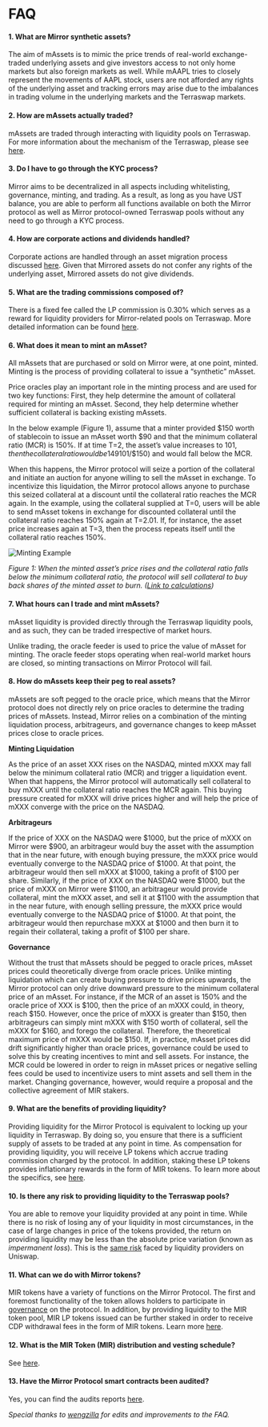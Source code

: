 # FAQ

#### 1. What are Mirror synthetic assets?

The aim of mAssets is to mimic the price trends of real-world exchange-traded underlying assets and give investors access to not only home markets but also foreign markets as well. While mAAPL tries to closely represent the movements of AAPL stock, users are not afforded any rights of the underlying asset and tracking errors may arise due to the imbalances in trading volume in the underlying markets and the Terraswap markets.

#### 2. How are mAssets actually traded?

mAssets are traded through interacting with liquidity pools on Terraswap. For more information about the mechanism of the Terraswap, please see [here](https://terraswap.io/).

#### 3. Do I have to go through the KYC process?

Mirror aims to be decentralized in all aspects including whitelisting, governance, minting, and trading. As a result, as long as you have UST balance, you are able to perform all functions available on both the Mirror protocol as well as Mirror protocol-owned Terraswap pools without any need to go through a KYC process.

#### 4. How are corporate actions and dividends handled?

Corporate actions are handled through an asset migration process discussed [here](protocol/mirrored-assets-massets.md#deprecation-and-migration). Given that Mirrored assets do not confer any rights of the underlying asset, Mirrored assets do not give dividends.

#### 5. What are the trading commissions composed of?

There is a fixed fee called the LP commission is 0.30% which serves as a reward for liquidity providers for Mirror-related pools on Terraswap. More detailed information can be found [here](protocol/terraswap.md).

#### 6. What does it mean to mint an mAsset?

All mAssets that are purchased or sold on Mirror were, at one point, minted. Minting is the process of providing collateral to issue a “synthetic” mAsset.

Price oracles play an important role in the minting process and are used for two key functions: First, they help determine the amount of collateral required for minting an mAsset. Second, they help determine whether sufficient collateral is backing existing mAssets.

In the below example \(Figure 1\), assume that a minter provided $150 worth of stablecoin to issue an mAsset worth $90 and that the minimum collateral ratio \(MCR\) is 150%. If at time T=2, the asset’s value increases to $101, then the collateral ratio would be 149% \($101/$150\) and would fall below the MCR.

When this happens, the Mirror protocol will seize a portion of the collateral and initiate an auction for anyone willing to sell the mAsset in exchange. To incentivize this liquidation, the Mirror protocol allows anyone to purchase this seized collateral at a discount until the collateral ratio reaches the MCR again. In the example, using the collateral supplied at T=0, users will be able to send mAsset tokens in exchange for discounted collateral until the collateral ratio reaches 150% again at T=2.01. If, for instance, the asset price increases again at T=3, then the process repeats itself until the collateral ratio reaches 150%.

![Minting Example](https://github.com/wengzilla/docs/raw/master/images/faq_minting_example.png)

_Figure 1: When the minted asset’s price rises and the collateral ratio falls below the minimum collateral ratio, the protocol will sell collateral to buy back shares of the minted asset to burn. \(_[_Link to calculations_](https://docs.google.com/spreadsheets/d/1RUlBliHX-AnigSieF4jC15xhG_gGSnfTNz7g4mkHV7w/edit#gid=0)_\)_

#### 7. What hours can I trade and mint mAssets?

mAsset liquidity is provided directly through the Terraswap liquidity pools, and as such, they can be traded irrespective of market hours.

Unlike trading, the oracle feeder is used to price the value of mAsset for minting. The oracle feeder stops operating when real-world market hours are closed, so minting transactions on Mirror Protocol will fail.

#### 8. How do mAssets keep their peg to real assets?

mAssets are soft pegged to the oracle price, which means that the Mirror protocol does not directly rely on price oracles to determine the trading prices of mAssets. Instead, Mirror relies on a combination of the minting liquidation process, arbitrageurs, and governance changes to keep mAsset prices close to oracle prices.

**Minting Liquidation**

As the price of an asset XXX rises on the NASDAQ, minted mXXX may fall below the minimum collateral ratio \(MCR\) and trigger a liquidation event. When that happens, the Mirror protocol will automatically sell collateral to buy mXXX until the collateral ratio reaches the MCR again. This buying pressure created for mXXX will drive prices higher and will help the price of mXXX converge with the price on the NASDAQ.

**Arbitrageurs**

If the price of XXX on the NASDAQ were $1000, but the price of mXXX on Mirror were $900, an arbitrageur would buy the asset with the assumption that in the near future, with enough buying pressure, the mXXX price would eventually converge to the NASDAQ price of $1000. At that point, the arbitrageur would then sell mXXX at $1000, taking a profit of $100 per share. Similarly, if the price of XXX on the NASDAQ were $1000, but the price of mXXX on Mirror were $1100, an arbitrageur would provide collateral, mint the mXXX asset, and sell it at $1100 with the assumption that in the near future, with enough selling pressure, the mXXX price would eventually converge to the NASDAQ price of $1000. At that point, the arbitrageur would then repurchase mXXX at $1000 and then burn it to regain their collateral, taking a profit of $100 per share.

**Governance**

Without the trust that mAssets should be pegged to oracle prices, mAsset prices could theoretically diverge from oracle prices. Unlike minting liquidation which can create buying pressure to drive prices upwards, the Mirror protocol can only drive downward pressure to the minimum collateral price of an mAsset. For instance, if the MCR of an asset is 150% and the oracle price of XXX is $100, then the price of an mXXX could, in theory, reach $150. However, once the price of mXXX is greater than $150, then arbitrageurs can simply mint mXXX with $150 worth of collateral, sell the mXXX for $160, and forego the collateral. Therefore, the theoretical maximum price of mXXX would be $150. If, in practice, mAsset prices did drift significantly higher than oracle prices, governance could be used to solve this by creating incentives to mint and sell assets. For instance, the MCR could be lowered in order to reign in mAsset prices or negative selling fees could be used to incentivize users to mint assets and sell them in the market. Changing governance, however, would require a proposal and the collective agreement of MIR stakers.

#### 9. What are the benefits of providing liquidity?

Providing liquidity for the Mirror Protocol is equivalent to locking up your liquidity in Terraswap. By doing so, you ensure that there is a sufficient supply of assets to be traded at any point in time. As compensation for providing liquidity, you will receive LP tokens which accrue trading commission charged by the protocol. In addition, staking these LP tokens provides inflationary rewards in the form of MIR tokens. To learn more about the specifics, see [here]().

#### 10. Is there any risk to providing liquidity to the Terraswap pools?

You are able to remove your liquidity provided at any point in time. While there is no risk of losing any of your liquidity in most circumstances, in the case of large changes in price of the tokens provided, the return on providing liquidity may be less than the absolute price variation \(known as _impermanent loss_\). This is the [same risk](https://uniswap.org/docs/v2/advanced-topics/understanding-returns/) faced by liquidity providers on Uniswap.

#### 11. What can we do with Mirror tokens?

MIR tokens have a variety of functions on the Mirror Protocol. The first and foremost functionality of the token allows holders to participate in [governance](protocol/governance/) on the protocol. In addition, by providing liquidity to the MIR token pool, MIR LP tokens issued can be further staked in order to receive CDP withdrawal fees in the form of MIR tokens. Learn more [here](protocol/mirror-token-mir.md).

#### 12. What is the MIR Token \(MIR\) distribution and vesting schedule?

See [here](protocol/mirror-token-mir.md#cumulative-distribution-schedule-in-millions).

#### 13. Have the Mirror Protocol smart contracts been audited?

Yes, you can find the audits reports [here](security.md#audits).



_Special thanks to_ [_wengzilla_](https://github.com/wengzilla) _for edits and improvements to the FAQ._

